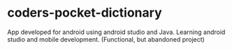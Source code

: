 # coders-pocket-dictionary
App developed for android using android studio and Java. Learning android studio and mobile development.
(Functional, but abandoned project)

